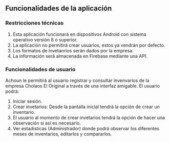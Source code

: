 ## Funcionalidades de la aplicación

### Restricciones técnicas
1. Esta aplicación funcionará en dispositivos Android con sistema operativo versión 8 o superior.
2. La aplicación no permitirá crear usuarios, estos ya vendrán por defecto.
3. Los formatos de invetanrios serán dados por la empresa.
4. La información será almacenada en Firebase mediante una API.

### Funcionalidades de usuario
Achoun le permitirá al usuario registrar y consultar invenvarios de la empresa Cholaos El Original a través de una interfaz amigable. El usuario podrá:
1. Iniciar sesión.
2. Crear invetarios: Desde la pantalla inicial tendrá la opción de crear un inventario.
3. El usuario al momento de crear invetarios tendrá la opción de hacer una observación si así es necesario.
4. Ver estadisticas (Administrador) donde podrá observar los diferentes meses de inventarios, editarlos y compararlos.

